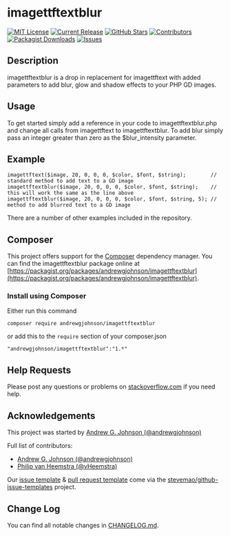 # imagettftextblur

[![MIT License](https://img.shields.io/github/license/andrewgjohnson/imagettftextblur.svg)](https://github.com/andrewgjohnson/imagettftextblur/blob/master/LICENSE)
[![Current Release](https://img.shields.io/github/release/andrewgjohnson/imagettftextblur.svg)](https://github.com/andrewgjohnson/imagettftextblur/releases)
[![GitHub Stars](https://img.shields.io/github/stars/andrewgjohnson/imagettftextblur.svg)](https://github.com/andrewgjohnson/imagettftextblur/stargazers)
[![Contributors](https://img.shields.io/github/contributors/andrewgjohnson/imagettftextblur.svg)](https://github.com/andrewgjohnson/imagettftextblur/graphs/contributors)
[![Packagist Downloads](https://img.shields.io/packagist/dm/andrewgjohnson/imagettftextblur.svg)](https://packagist.org/packages/andrewgjohnson/imagettftextblur/stats)
[![Issues](https://img.shields.io/github/issues/andrewgjohnson/imagettftextblur.svg)](https://github.com/andrewgjohnson/imagettftextblur/issues)

## Description

imagettftextblur is a drop in replacement for imagettftext with added parameters to add blur, glow and shadow effects to your PHP GD images.

## Usage

To get started simply add a reference in your code to imagettftextblur.php and change all calls from imagettftext to imagettftextblur.  To add blur simply pass an integer greater than zero as the $blur_intensity parameter.

## Example

    imagettftext($image, 20, 0, 0, 0, $color, $font, $string);        // standard method to add text to a GD image
    imagettftextblur($image, 20, 0, 0, 0, $color, $font, $string);    // this will work the same as the line above
    imagettftextblur($image, 20, 0, 0, 0, $color, $font, $string, 5); // method to add blurred text to a GD image

There are a number of other examples included in the repository.

## Composer

This project offers support for the [Composer](https://getcomposer.org/) dependency manager.  You can find the imagettftextblur package online at [https://packagist.org/packages/andrewgjohnson/imagettftextblur](https://packagist.org/packages/andrewgjohnson/imagettftextblur).

### Install using Composer

Either run this command

    composer require andrewgjohnson/imagettftextblur

or add this to the `require` section of your composer.json

    "andrewgjohnson/imagettftextblur":"1.*"

## Help Requests

Please post any questions or problems on [stackoverflow.com](https://stackoverflow.com/search?q=imagettftextblur) if you need help.

## Acknowledgements

This project was started by [Andrew G. Johnson (@andrewgjohnson)](https://github.com/andrewgjohnson)

Full list of contributors:
 * [Andrew G. Johnson (@andrewgjohnson)](https://github.com/andrewgjohnson)
 * [Philip van Heemstra (@vHeemstra)](https://github.com/vHeemstra)

Our [issue template](https://github.com/andrewgjohnson/imagettftextblur/blob/master/ISSUE_TEMPLATE.md) & [pull request template](https://github.com/andrewgjohnson/imagettftextblur/blob/master/PULL_REQUEST_TEMPLATE.md) come via the [stevemao/github-issue-templates](https://github.com/stevemao/github-issue-templates) project.

## Change Log

You can find all notable changes in [CHANGELOG.md](https://github.com/andrewgjohnson/imagettftextblur/blob/master/CHANGELOG.md).
